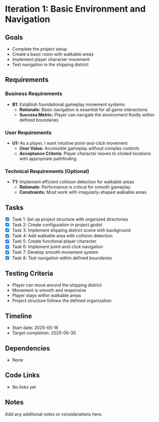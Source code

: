 # Iteration 1: Basic Environment and Navigation

## Goals
- Complete the project setup
- Create a basic room with walkable areas
- Implement player character movement
- Test navigation in the shipping district

## Requirements

### Business Requirements
- **B1:** Establish foundational gameplay movement systems
  - **Rationale:** Basic navigation is essential for all game interactions
  - **Success Metric:** Player can navigate the environment fluidly within defined boundaries

### User Requirements
- **U1:** As a player, I want intuitive point-and-click movement
  - **User Value:** Accessible gameplay without complex controls
  - **Acceptance Criteria:** Player character moves to clicked locations with appropriate pathfinding

### Technical Requirements (Optional)
- **T1:** Implement efficient collision detection for walkable areas
  - **Rationale:** Performance is critical for smooth gameplay
  - **Constraints:** Must work with irregularly-shaped walkable areas

## Tasks
- [x] Task 1: Set up project structure with organized directories
- [x] Task 2: Create configuration in project.godot
- [x] Task 3: Implement shipping district scene with background
- [x] Task 4: Add walkable area with collision detection
- [x] Task 5: Create functional player character
- [x] Task 6: Implement point-and-click navigation
- [x] Task 7: Develop smooth movement system
- [x] Task 8: Test navigation within defined boundaries

## Testing Criteria
- Player can move around the shipping district
- Movement is smooth and responsive
- Player stays within walkable areas
- Project structure follows the defined organization

## Timeline
- Start date: 2025-05-16
- Target completion: 2025-05-30

## Dependencies
- None

## Code Links
- No links yet

## Notes
Add any additional notes or considerations here.
